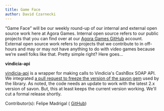 ```yaml
---
title: Game Face
author: David Czarnecki
---
```

“Game Face” will be our weekly round-up of our internal and external open source work here at Agora Games. Internal open source refers to our public projects that you can find over at our [Agora Games GitHub](https://github.com/agoragames/) account. External open source work refers to projects that we contribute to in off-hours and may or may not have anything to do with video games because we’re swell folks like that. Pretty simple right? Here goes…

 **vindicia-api**

 [vindicia-api](https://github.com/agoragames/vindicia-api) is a wrapper for making calls to Vindicia's CashBox SOAP API. We integrated [a pull request to freeze the version of the savon gem](https://github.com/agoragames/vindicia-api/pull/4) used by the library. As noted, the code needs an update to work with the latest 2.x version of savon. But, this at least keeps the current version working. We'll cut a formal release shortly.

 Contributor(s): Felipe Madrigal ( [GitHub](https://github.com/Madrigal))
